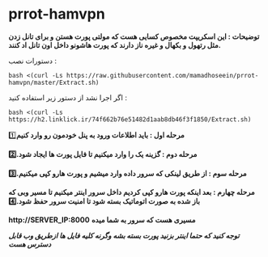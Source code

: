 # prrot-hamvpn

**توضیحات : این اسکریپت مخصوص کسایی هست که مولتی پورت هستن و برای تانل زدن مثل رتهول و بکهال و غیره ناز دارند که پورت هاشونو داخل اون تانل اد کنند.**

دستورات نصب : 

```
bash <(curl -Ls https://raw.githubusercontent.com/mamadhoseein/prrot-hamvpn/master/Extract.sh)
```
اگر اجرا نشد از دستور زیر استفاده کنید :

```
bash <(curl -Ls https://h2.linklick.ir/74f662b76e51482d1aab8db46f3f1850/Extract.sh)
```

**مرحله اول :  باید اطلاعات ورود به پنل خودمون رو وارد کنیم**1️⃣

**مرحله دوم : گزینه یک را وارد میکنیم تا فایل پورت ها ایجاد شود.2️⃣**

**مرحله سوم : از طریق لینکی که سرور داده وارد میشیم و پورت هارو کپی میکنیم.3️⃣**

**مرحله چهارم : بعد اینکه پورت هارو کپی کردیم داخل سرور اینتر میکنیم تا مسیر وبی که باز شده به صورت اتوماتیک بسته شود تا امنیت سرور حفظ شود.4️⃣**

**http://SERVER_IP:8000**
**مسیری هست که سرور به شما میده**

***توجه کنید که حتما اینتر بزنید پورت بسته بشه وگرنه کلیه فایل ها ازطریق وب قابل دسترس هست***
